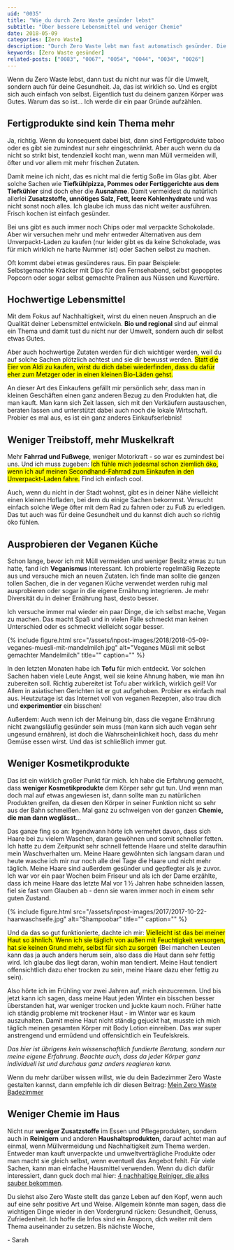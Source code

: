 ```yaml
---
uid: "0035"
title: "Wie du durch Zero Waste gesünder lebst"
subtitle: "Über bessere Lebensmittel und weniger Chemie"
date: 2018-05-09
categories: [Zero Waste]
description: "Durch Zero Waste lebt man fast automatisch gesünder. Die Arte der Lebensmittel, die man kauft, spielen dabei eine entscheidende Rolle."
keywords: [Zero Waste gesünder]
related-posts: ["0083", "0067", "0054", "0044", "0034", "0026"]
---
```

Wenn du Zero Waste lebst, dann tust du nicht nur was für die Umwelt, sondern auch für deine Gesundheit. Ja, das ist wirklich so. Und es ergibt sich auch einfach von selbst. Eigentlich tust du deinem ganzen Körper was Gutes. Warum das so ist… Ich werde dir ein paar Gründe aufzählen.
<!--more-->

## Fertigprodukte sind kein Thema mehr
Ja, richtig. Wenn du konsequent dabei bist, dann sind Fertigprodukte taboo oder es gibt sie zumindest nur sehr eingeschränkt. Aber auch wenn du da nicht so strikt bist, tendenziell kocht man, wenn man Müll vermeiden will, öfter und vor allem mit mehr frischen Zutaten.

Damit meine ich nicht, das es nicht mal die fertig Soße im Glas gibt. Aber solche Sachen wie **Tiefkühlpizza, Pommes oder Fertiggerichte aus dem Tiefkühler** sind doch eher die **Ausnahme**. Damit vermeidest du natürlich allerlei **Zusatzstoffe, unnötiges Salz, Fett, leere Kohlenhydrate** und was nicht sonst noch alles. Ich glaube ich muss das nicht weiter ausführen. Frisch kochen ist einfach gesünder.

Bei uns gibt es auch immer noch Chips oder mal verpackte Schokolade. Aber wir versuchen mehr und mehr entweder Alternativen aus dem Unverpackt-Laden zu kaufen (nur leider gibt es da keine Schokolade, was für mich wirklich ne harte Nummer ist) oder Sachen selbst zu machen.

Oft kommt dabei etwas gesünderes raus. Ein paar Beispiele: Selbstgemachte Kräcker mit Dips für den Fernsehabend, selbst gepopptes Popcorn oder sogar selbst gemachte Pralinen aus Nüssen und Kuvertüre.

## Hochwertige Lebensmittel
Mit dem Fokus auf Nachhaltigkeit, wirst du einen neuen Anspruch an die Qualität deiner Lebensmittel entwickeln. **Bio und regional** sind auf einmal ein Thema und damit tust du nicht nur der Umwelt, sondern auch dir selbst etwas Gutes.

Aber auch hochwertige Zutaten werden für dich wichtiger werden, weil du auf solche Sachen plötzlich achtest und sie dir bewusst werden. <mark>Statt die Eier von Aldi zu kaufen, wirst du dich dabei wiederfinden, dass du dafür eher zum Metzger oder in einen kleinen Bio-Läden gehst.</mark>

An dieser Art des Einkaufens gefällt mir persönlich sehr, dass man in kleinen Geschäften einen ganz anderen Bezug zu den Produkten hat, die man kauft. Man kann sich Zeit lassen, sich mit den Verkäufern austauschen, beraten lassen und unterstützt dabei auch noch die lokale Wirtschaft. Probier es mal aus, es ist ein ganz anderes Einkaufserlebnis!

## Weniger Treibstoff, mehr Muskelkraft
Mehr **Fahrrad und Fußwege**, weniger Motorkraft - so war es zumindest bei uns. Und ich muss zugeben: <mark>Ich fühle mich jedesmal schon ziemlich öko, wenn ich auf meinen Secondhand-Fahrrad zum Einkaufen in den Unverpackt-Laden fahre.</mark> Find ich einfach cool.

Auch, wenn du nicht in der Stadt wohnst, gibt es in deiner Nähe vielleicht einen kleinen Hofladen, bei dem du einige Sachen bekommst. Versucht einfach solche Wege öfter mit dem Rad zu fahren oder zu Fuß zu erledigen. Das tut auch was für deine Gesundheit und du kannst dich auch so richtig öko fühlen.

## Ausprobieren der Veganen Küche
Schon lange, bevor ich mit Müll vermeiden und weniger Besitz etwas zu tun hatte, fand ich **Veganismus** interessant. Ich probierte regelmäßig Rezepte aus und versuche mich an neuen Zutaten. Ich finde man sollte die ganzen tollen Sachen, die in der veganen Küche verwendet werden ruhig mal ausprobieren oder sogar in die eigene Ernährung integrieren. Je mehr Diversität du in deiner Ernährung hast, desto besser.

Ich versuche immer mal wieder ein paar Dinge, die ich selbst mache, Vegan zu machen. Das macht Spaß und in vielen Fälle schmeckt man keinen Unterschied oder es schmeckt vielleicht sogar besser.

{% include figure.html src="/assets/inpost-images/2018/2018-05-09-veganes-muesli-mit-mandelmilch.jpg" alt="Veganes Müsli mit selbst gemachter Mandelmilch" title="" caption="" %}

In den letzten Monaten habe ich **Tofu** für mich entdeckt. Vor solchen Sachen haben viele Leute Angst, weil sie keine Ahnung haben, wie man ihn zubereiten soll. Richtig zubereitet ist Tofu aber wirklich, wirklich geil! Vor Allem in asiatischen Gerichten ist er gut aufgehoben. Probier es einfach mal aus. Heutzutage ist das Internet voll von veganen Rezepten, also trau dich und **experimentier** ein bisschen!

Außerdem: Auch wenn ich der Meinung bin, dass die vegane Ernährung nicht zwangsläufig gesünder sein muss (man kann sich auch vegan sehr ungesund ernähren), ist doch die Wahrscheinlichkeit hoch, dass du mehr Gemüse essen wirst. Und das ist schließlich immer gut.

## Weniger Kosmetik&shy;produkte
Das ist ein wirklich großer Punkt für mich. Ich habe die Erfahrung gemacht, dass **weniger Kosmetikprodukte** dem Körper sehr gut tun. Und wenn man doch mal auf etwas angewiesen ist, dann sollte man zu natürlichen Produkten greifen, da diesen den Körper in seiner Funktion nicht so sehr aus der Bahn schmeißen. Mal ganz zu schweigen von der ganzen **Chemie, die man dann weglässt**...

Das ganze fing so an: Irgendwann hörte ich vermehrt davon, dass sich Haare bei zu vielem Waschen, daran gewöhnen und somit schneller fetten. Ich hatte zu dem Zeitpunkt sehr schnell fettende Haare und stellte daraufhin mein Waschverhalten um. Meine Haare gewöhnten sich langsam daran und heute wasche ich mir nur noch alle drei Tage die Haare und nicht mehr täglich. Meine Haare sind außerdem gesünder und gepflegter als je zuvor. Ich war vor ein paar Wochen beim Friseur und als ich der Dame erzählte, dass ich meine Haare das letzte Mal vor 1 ½ Jahren habe schneiden lassen, fiel sie fast vom Glauben ab - denn sie waren immer noch in einem sehr guten Zustand.

{% include figure.html src="/assets/inpost-images/2017/2017-10-22-haarwaschseife.jpg" alt="Shampoobar" title="" caption="" %}

Und da das so gut funktionierte, dachte ich mir: <mark>Vielleicht ist das bei meiner Haut so ähnlich. Wenn ich sie täglich von außen mit Feuchtigkeit versorgen, hat sie keinen Grund mehr, selbst für sich zu sorgen</mark> (Bei manchen Leuten kann das ja auch anders herum sein, also dass die Haut dann sehr fettig wird. Ich glaube das liegt daran, wohin man tendiert. Meine Haut tendiert offensichtlich dazu eher trocken zu sein, meine Haare dazu eher fettig zu sein).

Also hörte ich im Frühling vor zwei Jahren auf, mich einzucremen. Und bis jetzt kann ich sagen, dass meine Haut jeden Winter ein bisschen besser überstanden hat, war weniger trocken und juckte kaum noch. Früher hatte ich ständig probleme mit trockener Haut - im Winter war es kaum auszuhalten. Damit meine Haut nicht ständig gejuckt hat, musste ich mich täglich meinen gesamten Körper mit Body Lotion einreiben. Das war super anstrengend und ermüdend und offensichtlich ein Teufelskreis.

_Das hier ist übrigens kein wissenschaftlich fundierte Beratung, sondern nur meine eigene Erfahrung. Beachte auch, dass da jeder Körper ganz individuell ist und durchaus ganz anders reagieren kann._

Wenn du mehr darüber wissen willst, wie du dein Badezimmer Zero Waste gestalten kannst, dann empfehle ich dir diesen Beitrag: [Mein Zero Waste Badezimmer](/blog/mein-zero-waste-badezimmer)

## Weniger Chemie im Haus
Nicht nur **weniger Zusatzstoffe** im Essen und Pflegeprodukten, sondern auch in **Reinigern** und anderen **Haushaltsprodukten**, darauf achtet man auf einmal, wenn Müllvermeidung und Nachhaltigkeit zum Thema werden. Entweder man kauft unverpackte und umweltverträgliche Produkte oder man macht sie gleich selbst, wenn eventuell das Angebot fehlt. Für viele Sachen, kann man einfache Hausmittel verwenden. Wenn du dich dafür interessiert, dann guck doch mal hier: [4 nachhaltige Reiniger, die alles sauber bekommen](/blog/4-nachhaltige-reiniger-die-alles-sauber-bekommen).

Du siehst also Zero Waste stellt das ganze Leben auf den Kopf, wenn auch auf eine sehr positive Art und Weise. Allgemein könnte man sagen, dass die wichtigen Dinge wieder in den Vordergrund rücken: Gesundheit, Genuss, Zufriedenheit. Ich hoffe die Infos sind ein Ansporn, dich weiter mit dem Thema auseinander zu setzen. Bis nächste Woche,

\- Sarah
